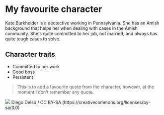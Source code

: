 # My favourite character

Kate Burkholder is a dectective working in Pennsylvania. She has an Amish background that helps her when dealing with cases in the Amish community. She's quite committed to her job, not married, and always has quite tough cases to solve.

## Character traits

* Committed to her work
* Good boss
* Persistent

> This is to add a favourite quote from the character, however, at the moment I don't remember any quote.

<img src="https://upload.wikimedia.org/wikipedia/commons/8/88/Echinacea_purpurea%2C_Jard%C3%ADn_Bot%C3%A1nico%2C_M%C3%BAnich%2C_Alemania%2C_2013-09-08%2C_DD_01.jpg"/>
Diego Delso / CC BY-SA (https://creativecommons.org/licenses/by-sa/3.0)

